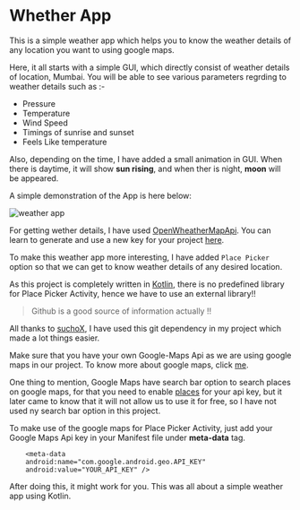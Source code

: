 # Whether App

 This is a simple weather app which helps you to know the weather details of any location you want to using google maps.

 Here, it all starts with a simple GUI, which directly consist of weather details of location, Mumbai. You will be able to see various parameters regrding to weather details such as :-

- Pressure
- Temperature
- Wind Speed
- Timings of sunrise and sunset
- Feels Like temperature

Also, depending on the time, I have added a small animation in GUI. When there is daytime, it will show **sun rising**, and when ther is night, **moon** will be appeared.

A simple demonstration of the App is here below:

![weather app](https://user-images.githubusercontent.com/67822091/121865098-3449e080-cd1b-11eb-8d0f-b124f291c27b.gif)


For getting wether details, I have used [OpenWheatherMapApi](https://openweathermap.org/api "open"). You can learn to generate and use a new key for your project [here](https://openweathermap.org/appid).

To make this weather app more interesting, I have added `Place Picker` option so that we can get to know weather details of any desired location.

As this project is completely written in [Kotlin](https://kotlinlang.org/), there is no predefined library for Place Picker Activity, hence we have to use an external library!!

>Github is a good source of information actually !!

All thanks to [suchoX](https://github.com/suchoX/PlacePicker), I have used this git dependency in my project which made a lot things easier.

Make sure that you have your own Google-Maps Api as we are using google maps in our project. To know more about google maps, click [me](https://developers.google.com/maps/documentation/android-sdk/overview).

One thing to mention, Google Maps have search bar option to search places on google maps, for that you need to enable [places](https://developers.google.com/maps/documentation/places/android-sdk/start#maps_places_get_started-kotlin) for your api key, but it later came to know that it will not allow us to use it for free, so I have not used ny search bar option in this project.

To make use of the google maps for Place Picker Activity, just add your Google Maps Api key in your Manifest file under **meta-data** tag.

```
    <meta-data
    android:name="com.google.android.geo.API_KEY"
    android:value="YOUR_API_KEY" />
```

After doing this, it might work for you.
This was all about a simple weather app using Kotlin.
